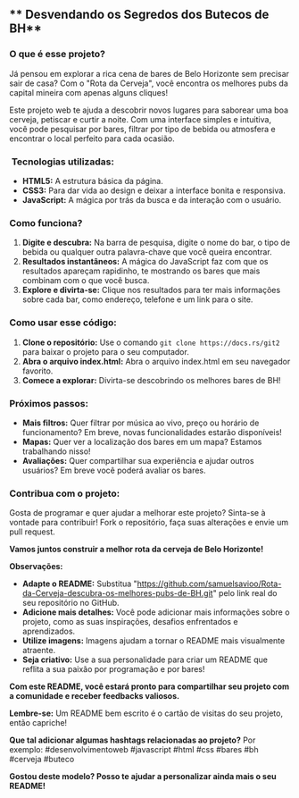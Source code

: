 ## ** Desvendando os Segredos dos Butecos de BH**

###  **O que é esse projeto?**

Já pensou em explorar a rica cena de bares de Belo Horizonte sem precisar sair de casa? Com o "Rota da Cerveja", você encontra os melhores pubs da capital mineira com apenas alguns cliques! 

Este projeto web te ajuda a descobrir novos lugares para saborear uma boa cerveja, petiscar e curtir a noite. Com uma interface simples e intuitiva, você pode pesquisar por bares, filtrar por tipo de bebida ou atmosfera e encontrar o local perfeito para cada ocasião.

### ️ **Tecnologias utilizadas:**
* **HTML5:** A estrutura básica da página.
* **CSS3:** Para dar vida ao design e deixar a interface bonita e responsiva.
* **JavaScript:** A mágica por trás da busca e da interação com o usuário.

###  **Como funciona?**

1. **Digite e descubra:** Na barra de pesquisa, digite o nome do bar, o tipo de bebida ou qualquer outra palavra-chave que você queira encontrar.
2. **Resultados instantâneos:** A mágica do JavaScript faz com que os resultados apareçam rapidinho, te mostrando os bares que mais combinam com o que você busca.
3. **Explore e divirta-se:** Clique nos resultados para ter mais informações sobre cada bar, como endereço, telefone e um link para o site.

###  **Como usar esse código:**
1. **Clone o repositório:** Use o comando `git clone https://docs.rs/git2` para baixar o projeto para o seu computador.
2. **Abra o arquivo index.html:** Abra o arquivo index.html em seu navegador favorito.
3. **Comece a explorar:** Divirta-se descobrindo os melhores bares de BH!

###  **Próximos passos:**
* **Mais filtros:** Quer filtrar por música ao vivo, preço ou horário de funcionamento? Em breve, novas funcionalidades estarão disponíveis!
* **Mapas:** Quer ver a localização dos bares em um mapa? Estamos trabalhando nisso!
* **Avaliações:** Quer compartilhar sua experiência e ajudar outros usuários? Em breve você poderá avaliar os bares.

###  **Contribua com o projeto:**
Gosta de programar e quer ajudar a melhorar este projeto? Sinta-se à vontade para contribuir! Fork o repositório, faça suas alterações e envie um pull request.

**Vamos juntos construir a melhor rota da cerveja de Belo Horizonte!** 

**Observações:**
* **Adapte o README:** Substitua "https://github.com/samuelsavioo/Rota-da-Cerveja-descubra-os-melhores-pubs-de-BH.git" pelo link real do seu repositório no GitHub.
* **Adicione mais detalhes:** Você pode adicionar mais informações sobre o projeto, como as suas inspirações, desafios enfrentados e aprendizados.
* **Utilize imagens:** Imagens ajudam a tornar o README mais visualmente atraente.
* **Seja criativo:** Use a sua personalidade para criar um README que reflita a sua paixão por programação e por bares!

**Com este README, você estará pronto para compartilhar seu projeto com a comunidade e receber feedbacks valiosos.**

**Lembre-se:** Um README bem escrito é o cartão de visitas do seu projeto, então capriche!

**Que tal adicionar algumas hashtags relacionadas ao projeto?** Por exemplo: #desenvolvimentoweb #javascript #html #css #bares #bh #cerveja #buteco

**Gostou deste modelo? Posso te ajudar a personalizar ainda mais o seu README!**
